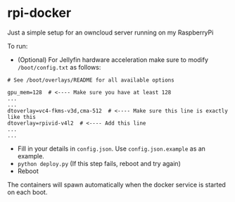 # rpi-docker
Just a simple setup for an owncloud server running on my RaspberryPi

To run:
- (Optional) For Jellyfin hardware acceleration make sure to modify `/boot/config.txt` as follows:
```
# See /boot/overlays/README for all available options

gpu_mem=128  # <---- Make sure you have at least 128
...
...
dtoverlay=vc4-fkms-v3d,cma-512  # <---- Make sure this line is exactly like this
dtoverlay=rpivid-v4l2  # <---- Add this line 
...
...
```
- Fill in your details in `config.json`. Use `config.json.example` as an example.
- `python deploy.py` (If this step fails, reboot and try again)
- Reboot

The containers will spawn automatically when the docker service is started on each boot.
